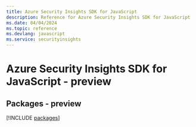 ```yaml
---
title: Azure Security Insights SDK for JavaScript
description: Reference for Azure Security Insights SDK for JavaScript
ms.date: 04/04/2024
ms.topic: reference
ms.devlang: javascript
ms.service: securityinsights
---
```

# Azure Security Insights SDK for JavaScript - preview
## Packages - preview
[!INCLUDE [packages](security-insights-index.md)]